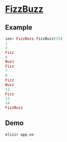 # [FizzBuzz](https://rosettacode.org/wiki/FizzBuzz)


## Example

```elixir
iex> FizzBuzz.fizzBuzz(15)
1
2
Fizz
4
Buzz
Fizz
7
8
Fizz
Buzz
11
Fizz
13
14
FizzBuzz
```

## Demo

```elixir
elixir app.ex
 ```